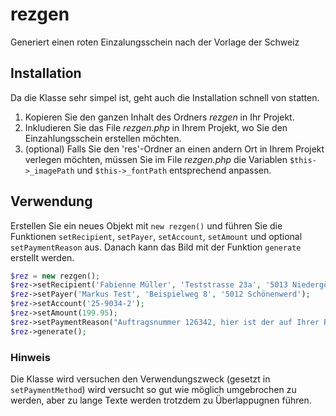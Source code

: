 # rezgen
Generiert einen roten Einzalungsschein nach der Vorlage der Schweiz

## Installation
Da die Klasse sehr simpel ist, geht auch die Installation schnell von statten.
1. Kopieren Sie den ganzen Inhalt des Ordners *rezgen* in Ihr Projekt.
2. Inkludieren Sie das File *rezgen.php* in Ihrem Projekt, wo Sie den Einzahlungsschein erstellen möchten.
3. (optional) Falls Sie den 'res'-Ordner an einen andern Ort in Ihrem Projekt verlegen möchten, müssen Sie im File *rezgen.php* die Variablen `$this->_imagePath` und `$this->_fontPath` entsprechend anpassen.

## Verwendung
Erstellen Sie ein neues Objekt mit `new rezgen()` und führen Sie die Funktionen `setRecipient`, `setPayer`, `setAccount`, `setAmount` und optional `setPaymentReason` aus.
Danach kann das Bild mit der Funktion `generate` erstellt werden.

```php
$rez = new rezgen();
$rez->setRecipient('Fabienne Müller', 'Teststrasse 23a', '5013 Niedergösgen', 'Müller GmbH');
$rez->setPayer('Markus Test', 'Beispielweg 8', '5012 Schönenwerd');
$rez->setAccount('25-9034-2');
$rez->setAmount(199.95);
$rez->setPaymentReason("Auftragsnummer 126342, hier ist der auf Ihrer Rechnung geforderte Betrag, wenn der Text noch viel viel länger wird, wird es erst richtig interessant");
$rez->generate();
```
### Hinweis
Die Klasse wird versuchen den Verwendungszweck (gesetzt in `setPaymentMethod`) wird versucht so gut wie möglich umgebrochen zu werden, aber zu lange Texte werden trotzdem zu Überlappugnen führen. 
